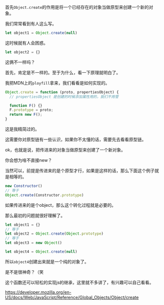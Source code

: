 首先`Object.create`的作用是将一个已经存在的对象当做原型来创建一个新的对象。

我们常常看到有人这么写。

```js
let object1 = Object.create(null)
```

这时候就有人会困惑。

```js
let object2 = {}
```

这俩不一样吗？

首先，肯定是不一样的。至于为什么，看一下原理就明白了。

我把MDN上的`ployfill`拿来，我们看看是如何实现的。

```js
Object.create = function (proto, propertiesObject) {
  // propertiesObject 是创建的时候添加属性用的，我们不用管

  function F() {}
  F.prototype = proto;
  return new F();
}
```

这是我精简过的。

这需要你对原型链有一些认识，如果你不太懂的话，需要先去看看原型链。

ok，也就是说，把传进来的对象当做原型来创建了一个新对象。

你会想为啥不直接new？

当然可以，前提是传进来的是个原型才行，如果是这样的话，那么下面这个例子就是相等的。

```js
new Constructor()
// 等于
Object.create(Constructor.prototype)
```

如果传进来的是个object，那么这个转化过程就是必要的。

那么最初的问题就很好理解了。

```js
let object1 = {}
// 等于
let object2 = Object.create(Object.prototype)
// 等于
let object3 = new Object()

let object4 = Object.create(null)
```

所以`object4`创建出来就是一个纯的对象了。

是不是很神奇？（笑

这个函数还可以轻松的实现js的继承，这里就不多讲了，有兴趣可以自己看看。

https://developer.mozilla.org/en-US/docs/Web/JavaScript/Reference/Global_Objects/Object/create
